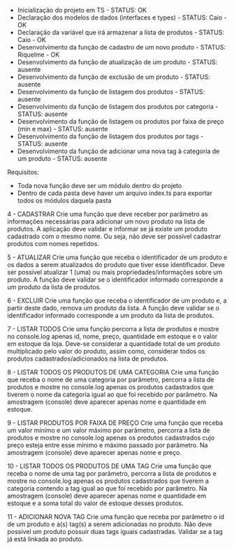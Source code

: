 - Inicialização do projeto em TS - STATUS: OK
- Declaração dos modelos de dados (interfaces e types) - STATUS: Caio - OK
- Declaração da variável que irá armazenar a lista de produtos - STATUS: Caio - OK
- Desenvolvimento da função de cadastro de um novo produto - STATUS: Riquelme - OK
- Desenvolvimento da função de atualização de um produto - STATUS: ausente
- Desenvolvimento da função de exclusão de um produto - STATUS: ausente
- Desenvolvimento da função de listagem dos produtos - STATUS: ausente
- Desenvolvimento da função de listagem dos produtos por categoria - STATUS: ausente
- Desenvolvimento da função de listagem os produtos por faixa de preço (min e max) - STATUS: ausente
- Desenvolvimento da função de listagem dos produtos por tags - STATUS: ausente
- Desenvolvimento da função de adicionar uma nova tag à categoria de um produto - STATUS: ausente


Requisitos:

-   Toda nova função deve ser um módulo dentro do projeto
-   Dentro de cada pasta deve haver um arquivo index.ts para exportar todos os módulos daquela pasta

4 - CADASTRAR
Crie uma função que deve receber por parâmetro as informações necessárias para adicionar um novo produto na lista de produtos. A aplicação deve validar e informar se já existe um produto cadastrado com o mesmo nome. Ou seja, não deve ser possível cadastrar produtos com nomes repetidos.

5 - ATUALIZAR
Crie uma função que receba o identificador de um produto e os dados a serem atualizados do produto que tiver esse identificador. Deve ser possível atualizar 1 (uma) ou mais propriedades/informações sobre um produto. A função deve validar se o identificador informado corresponde a um produto da lista de produtos.

6 - EXCLUIR
Crie uma função que receba o identificador de um produto e, a partir deste dado, remova um produto da lista. A função deve validar se o identificador informado corresponde a um produto da lista de produtos.

7 - LISTAR TODOS
Crie uma função percorra a lista de produtos e mostre no console.log apenas id, nome, preço, quantidade em estoque e o valor em estoque da loja. Deve-se considerar a quantidade total de um produto multiplicado pelo valor do produto, assim como, considerar todos os produtos cadastrados/adicionados na lista de produtos.

8 - LISTAR TODOS OS PRODUTOS DE UMA CATEGORIA
Crie uma função que receba o nome de uma categoria por parâmetro, percorra a lista de produtos e mostre no console.log apenas os produtos cadastrados que tiverem o nome da categoria igual ao que foi recebido por parâmetro. Na amostragem (console) deve aparecer apenas nome e quantidade em estoque.

9 - LISTAR PRODUTOS POR FAIXA DE PREÇO
Crie uma função que receba um valor mínimo e um valor máximo por parâmetro, percorra a lista de produtos e mostre no console.log apenas os produtos cadastrados cujo preço esteja entre esse mínimo e máximo passado por parâmetro. Na amostragem (console) deve aparecer apenas nome e preço.

10 - LISTAR TODOS OS PRODUTOS DE UMA TAG
Crie uma função que receba o nome de uma tag por parâmetro, percorra a lista de produtos e mostre no console.log apenas os produtos cadastrados que tiverem a categoria contendo a tag igual ao que foi recebido por parâmetro. Na amostragem (console) deve aparecer apenas nome e quantidade em estoque e a soma total do valor de estoque desses produtos.

11 - ADICIONAR NOVA TAG
Crie uma função que receba por parâmetro o id de um produto e a(s) tag(s) a serem adicionadas no produto. Não deve possível um produto possuir duas tags iguais cadastradas. Validar se a tag já está linkada ao produto.
